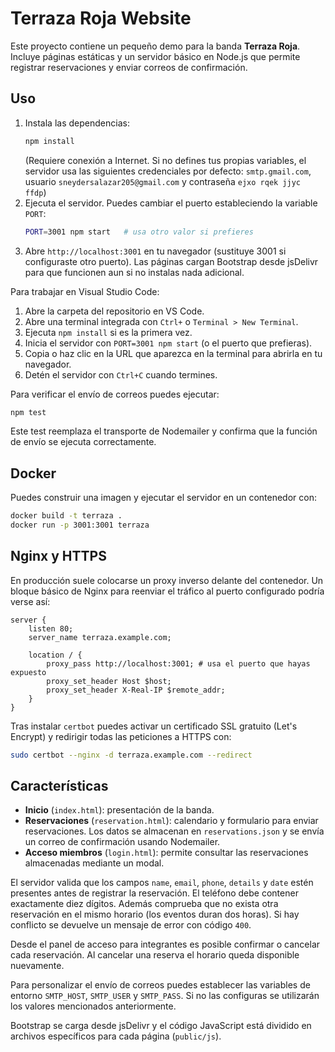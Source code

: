 # Terraza Roja Website

Este proyecto contiene un pequeño demo para la banda **Terraza Roja**. Incluye
páginas estáticas y un servidor básico en Node.js que permite registrar
reservaciones y enviar correos de confirmación.

## Uso

1. Instala las dependencias:
   ```bash
   npm install
   ```
   (Requiere conexión a Internet. Si no defines tus propias variables, el servidor usa las siguientes credenciales por defecto: `smtp.gmail.com`, usuario `sneydersalazar205@gmail.com` y contraseña `ejxo rqek jjyc ffdp`)
2. Ejecuta el servidor. Puedes cambiar el puerto estableciendo la variable `PORT`:
   ```bash
   PORT=3001 npm start   # usa otro valor si prefieres
   ```
3. Abre `http://localhost:3001` en tu navegador (sustituye 3001 si configuraste otro puerto).
   Las páginas cargan Bootstrap desde jsDelivr para que funcionen aun si no instalas nada adicional.

Para trabajar en Visual Studio Code:
1. Abre la carpeta del repositorio en VS Code.
2. Abre una terminal integrada con `Ctrl+` o `Terminal > New Terminal`.
3. Ejecuta `npm install` si es la primera vez.
4. Inicia el servidor con `PORT=3001 npm start` (o el puerto que prefieras).
5. Copia o haz clic en la URL que aparezca en la terminal para abrirla en tu navegador.
6. Detén el servidor con `Ctrl+C` cuando termines.

Para verificar el envío de correos puedes ejecutar:
```bash
npm test
```
Este test reemplaza el transporte de Nodemailer y confirma que la función de
envío se ejecuta correctamente.

## Docker

Puedes construir una imagen y ejecutar el servidor en un contenedor con:

```bash
docker build -t terraza .
docker run -p 3001:3001 terraza
```

## Nginx y HTTPS

En producción suele colocarse un proxy inverso delante del contenedor. Un bloque
básico de Nginx para reenviar el tráfico al puerto configurado podría verse así:

```nginx
server {
    listen 80;
    server_name terraza.example.com;

    location / {
        proxy_pass http://localhost:3001; # usa el puerto que hayas expuesto
        proxy_set_header Host $host;
        proxy_set_header X-Real-IP $remote_addr;
    }
}
```

Tras instalar `certbot` puedes activar un certificado SSL gratuito (Let's Encrypt)
y redirigir todas las peticiones a HTTPS con:

```bash
sudo certbot --nginx -d terraza.example.com --redirect
```

## Características

- **Inicio** (`index.html`): presentación de la banda.
- **Reservaciones** (`reservation.html`): calendario y formulario para enviar
 reservaciones. Los datos se almacenan en `reservations.json` y se envía un
  correo de confirmación usando Nodemailer.
- **Acceso miembros** (`login.html`): permite consultar las reservaciones
  almacenadas mediante un modal.

El servidor valida que los campos `name`, `email`, `phone`, `details` y `date`
estén presentes antes de registrar la reservación. El teléfono debe contener
exactamente diez dígitos. Además comprueba que no exista otra reservación en el
mismo horario (los eventos duran dos horas). Si hay conflicto se devuelve un
mensaje de error con código `400`.

Desde el panel de acceso para integrantes es posible confirmar o cancelar cada
reservación. Al cancelar una reserva el horario queda disponible nuevamente.

Para personalizar el envío de correos puedes establecer las variables de entorno
`SMTP_HOST`, `SMTP_USER` y `SMTP_PASS`. Si no las configuras se utilizarán los
valores mencionados anteriormente.

Bootstrap se carga desde jsDelivr y el código JavaScript está dividido en archivos específicos para cada
página (`public/js`).
